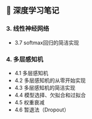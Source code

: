 ## :watermelon: 深度学习笔记

### 3. 线性神经网络

- 3.7 softmax回归的简洁实现

### 4. 多层感知机

- 4.1 多层感知机
- 4.2 多层感知机的从零开始实现
- 4.3 多层感知机的简洁实现
- 4.4 模型选择、欠拟合和过拟合
- 4.5 权重衰减
- 4.6 暂退法（Dropout）